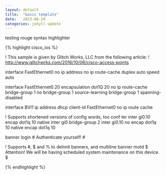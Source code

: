 ```yaml
---
layout: default
title:  "basic template"
date:   2023-08-29
categories: jekyll update
---
```


testing rouge syntax highlighter

{% highlight cisco_ios %}

! This sample is given by Glitch Works, LLC from the following article:
! http://www.glitchwrks.com/2016/10/06/cisco-access-points

interface FastEthernet0
  no ip address
  no ip route-cache
  duplex auto
  speed auto

interface FastEthernet0.20
  encapsulation dot1Q 20
  no ip route-cache
  bridge-group 1
  no bridge-group 1 source-learning
  bridge-group 1 spanning-disabled

interface BVI1
  ip address dhcp client-id FastEthernet0
  no ip route cache

! Supports shortened versions of config words, too
conf ter
inter gi0.10
encap dot1q 10 native
inter gi0
bridge-group 2
inter gi0.10
no encap dot1q 10 native
encap dot1q 10

banner login # Authenticate yourself! #

! Supports #, $ and % to delimit banners, and multiline
banner motd $
Attention!
We will be having scheduled system maintenance on this device.
$

{% endhighlight %}
